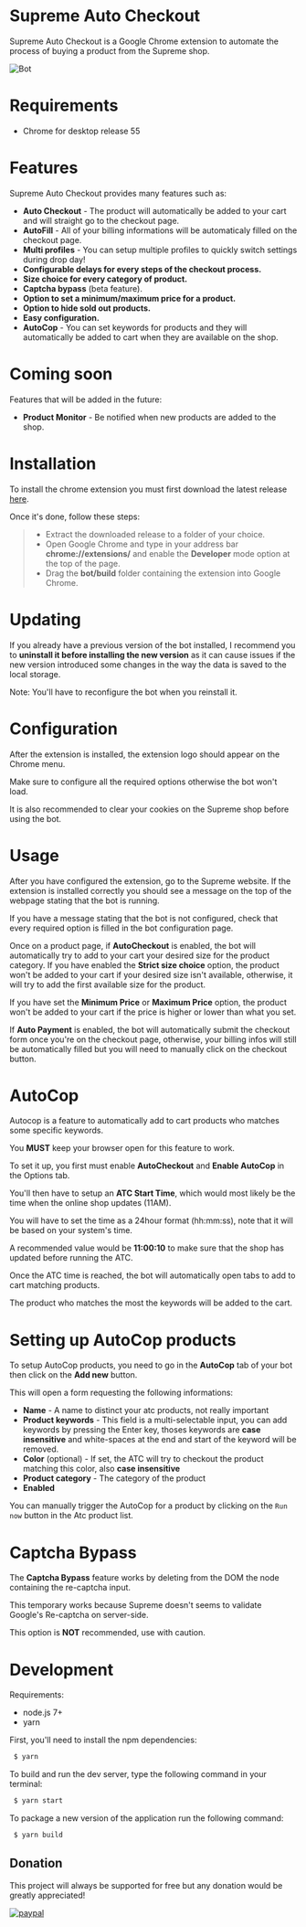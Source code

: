 Supreme Auto Checkout
=====================

Supreme Auto Checkout is a Google Chrome extension to automate the process of buying a product from the Supreme shop.

![Bot](https://github.com/val92130/Supreme-Auto-Checkout/blob/develop/screen-bot.jpg "Bot")

# Requirements
  - Chrome for desktop release 55

# Features

Supreme Auto Checkout provides many features such as:
  - **Auto Checkout** - The product will automatically be added to your cart and will straight go to the checkout page.
  - **AutoFill** - All of your billing informations will be automaticaly filled on the checkout page.
  - **Multi profiles** - You can setup multiple profiles to quickly switch settings during drop day!
  - **Configurable delays for every steps of the checkout process.**
  - **Size choice for every category of product.**
  - **Captcha bypass** (beta feature).
  - **Option to set a minimum/maximum price for a product.**
  - **Option to hide sold out products.**
  - **Easy configuration.**
  - **AutoCop** - You can set keywords for products and they will automatically be added to cart when they are available on the shop.
  
# Coming soon
Features that will be added in the future:
  - **Product Monitor** - Be notified when new products are added to the shop.

# Installation

To install the chrome extension you must first download the latest release [here](https://github.com/val92130/Supreme-Auto-Checkout/releases).

Once it's done, follow these steps:
  >- Extract the downloaded release to a folder of your choice.
  >- Open Google Chrome and type in your address bar **chrome://extensions/** and enable the **Developer** mode option at the top of the page.
  >- Drag the **bot/build** folder containing the extension into Google Chrome.
  
  
# Updating

If you already have a previous version of the bot installed, I recommend you to **uninstall it before installing the new version**
as it can cause issues if the new version introduced some changes in the way the data is saved to the local storage.

Note: You'll have to reconfigure the bot when you reinstall it.

# Configuration

After the extension is installed, the extension logo should appear on the Chrome menu.

Make sure to configure all the required options otherwise the bot won't load.

It is also recommended to clear your cookies on the Supreme shop before using the bot.

# Usage

After you have configured the extension, go to the Supreme website. If the extension is installed correctly you should see a message on the top of the webpage stating that the bot is running.

If you have a message stating that the bot is not configured, check that every required option is filled in the bot configuration page.

Once on a product page, if **AutoCheckout** is enabled, the bot will automatically try to add to your cart your desired size for the product category.
If you have enabled the **Strict size choice** option, the product won't be added to your cart if your desired size isn't available, otherwise, it will try to add the first available size for the product.

If you have set the **Minimum Price** or **Maximum Price** option, the product won't be added to your cart if the price is higher or lower than what you set.

If **Auto Payment** is enabled, the bot will automatically submit the checkout form once you're on the checkout page, otherwise, your billing infos will still be automatically filled but you will need to manually click on the checkout button.

# AutoCop

Autocop is a feature to automatically add to cart products who matches some specific keywords.

You **MUST** keep your browser open for this feature to work.

To set it up, you first must enable **AutoCheckout** and **Enable AutoCop** in the Options tab.

You'll then have to setup an **ATC Start Time**, which would most likely be the time when the online shop updates (11AM).

You will have to set the time as a 24hour format (hh:mm:ss), note that it will be based on your system's time.

A recommended value would be **11:00:10** to make sure that the shop has updated before running the ATC.

Once the ATC time is reached, the bot will automatically open tabs to add to cart matching products.

The product who matches the most the keywords will be added to the cart.

# Setting up AutoCop products

To setup AutoCop products, you need to go in the **AutoCop** tab of your bot then click on the **Add new** button.

This will open a form requesting the following informations:
   - **Name** - A name to distinct your atc products, not really important
   - **Product keywords** - This field is a multi-selectable input, you can add keywords by pressing the Enter key,
   thoses keywords are **case insensitive** and white-spaces at the end and start of the keyword will be removed.
   - **Color** (optional) - If set, the ATC will try to checkout the product matching this color, also **case insensitive**
   - **Product category** - The category of the product
   - **Enabled**
   
You can manually trigger the AutoCop for a product by clicking on the `Run now` button in the Atc product list.

# Captcha Bypass

The **Captcha Bypass** feature works by deleting from the DOM the node containing the re-captcha input.

This temporary works because Supreme doesn't seems to validate Google's Re-captcha on server-side.

This option is **NOT** recommended, use with caution.
 
 # Development
 
Requirements:
- node.js 7+
- yarn

First, you'll need to install the npm dependencies:
 ```bash
  $ yarn
 ```
 
To build and run the dev server, type the following command in your terminal:
 ```bash
  $ yarn start
 ```
 
 To package a new version of the application run the following command:
  ```bash
   $ yarn build
  ```

## Donation
This project will always be supported for free but any donation would be greatly appreciated! 

[![paypal](https://www.paypalobjects.com/en_US/i/btn/btn_donateCC_LG.gif)](https://www.paypal.me/vchatelain)